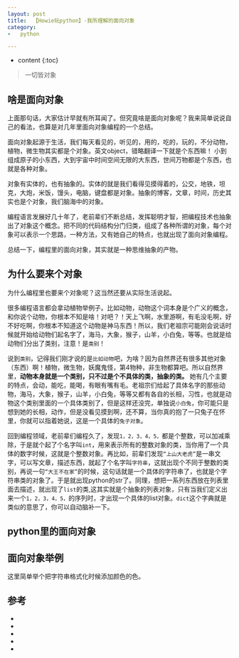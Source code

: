 ```yaml
---
layout: post
title:  【Howie玩python】-我所理解的面向对象
category:
-   python

---
```


* content
{:toc}

> 一切皆对象

## 啥是面向对象
上面那句话，大家估计早就有所耳闻了。但究竟啥是面向对象呢？我来简单说说自己的看法，也算是对几年里面向对象编程的一个总结。

面向对象起源于生活，我们每天看见的，听见的，用的，吃的，玩的，不分动物，植物，微生物其实都是个对象。英文object，错略翻译一下就是个东西嘛！
小到组成原子的小东西，大到宇宙中时间空间无限的大东西，世间万物都是个东西，也就是各种对象。

对象有实体的，也有抽象的。实体的就是我们看得见摸得着的，公交，地铁，坦克，大炮，米饭，馒头，电脑，键盘都是对象。抽象的博客，文章，时间，历史其实也是个对象，我们脑海中的对象。

编程语言发展好几十年了，老前辈们不断总结，发挥聪明才智，把编程技术也抽象出了对象这个概念。把不同的代码结构分门归类，组成了各种所谓的对象，每个对象可以表示一个思路，一种方法，又有她自己的特点，也就出现了面向对象编程。

总结一下，编程里的面向对象，其实就是一种思维抽象的产物。


## 为什么要来个对象
为什么编程里也要来个对象呢？这当然还要从实际生活说起。  

很多编程语言都会拿动植物举例子。比如动物，动物这个词本身是个广义的概念，和你说个动物，你根本不知是啥！对吧？！天上飞啊，水里游啊，有毛没毛啊，好不好吃啊，你根本不知道这个动物是神马东西！所以，我们老祖宗可能刚会说话时候就开始给动物们起名字了，海马，大象，猴子，山羊，小白兔，等等。也就是给动物们分出了类别，注意！是`类别`！

说到`类别`，记得我们刚才说的是`比如动物`吧，为啥？因为自然界还有很多其他对象（东西）啊！植物，微生物，妖魔鬼怪，第4物种，非生物都算吧。所以自然界里，**动物本身就是一个类别，只不过是个不具体的类，抽象的类。** 她有几个主要的特点，会动，能吃，能喝，有眼有嘴有毛。老祖宗们给起了具体名字的那些动物，海马，大象，猴子，山羊，小白兔，等等又都有各自的长相，习性，也就是动物这个类别里面的一个具体类别了，但是这样还没完，单独说`小白兔`，你可能只是想到她的长相，动作，但是没看见摸到啊，还不算，当你真的抱了一只兔子在怀里，你就可以指着她说，这是一个具体的``兔子对象``。  

回到编程领域，老前辈们编程久了，发现`1，2，3，4，5，`都是个整数，可以加减乘除，于是就个起了个名字叫`int`，用来表示所有的整数对象的类，当你用了一个具体的数字时候，这就是个整数对象。再比如，前辈们发现``“上山大老虎”``是一串文字，可以写文章，描述东西，就起了个名字叫`字符串`，这就出现个不同于整数的类别，再说一句`“大王不在家”`的时候，这句话就是一个具体的字符串了，也就是个字符串类的对象了。于是就出现python的str了。同理，想把一系列东西放在列表里面去描述，就出现了`list`的类,这其实就是个抽象的列表对象，只有当我们定义出来一个`1，2，3，4，5，`的序列时，才出现一个具体的list对象。`dict`这个字典就是类似的意思了，你可以自动脑补一下。


## python里的面向对象


## 面向对象举例
这里简单举个把字符串格式化时候添加颜色的色。

## 参考  
- []()    
- []()    
- []()    
- []()    
- []()    
